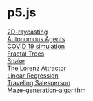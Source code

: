 # p5.js
 <a href="https://zaabta.github.io/p5.js/2D-raycasting">2D-raycasting</a></br>
 <a href="https://zaabta.github.io/p5.js/Autonomous Agents">Autonomous Agents</a></br>
 <a href="https://zaabta.github.io/p5.js/COVID 19 simulation">COVID 19 simulation</a></br>
 <a href="https://zaabta.github.io/p5.js/Fractal Trees Recursive With slider of changing the angle of rotate branch/">Fractal Trees</a></br>
<a href="https://zaabta.github.io/p5.js/snake/">Snake</a></br>
<a href="https://zaabta.github.io/p5.js/The Lorenz Attractor/">The Lorenz Attractor</a></br>
<a href="https://zaabta.github.io/p5.js/Linear Regression/">Linear Regression</a></br>
<a href="https://zaabta.github.io/p5.js/Traveling Salesperson/">Traveling Salesperson</a></br>
<a href="https://zaabta.github.io/p5.js/Maze-generation-algorithm-main/">Maze-generation-algorithm</a></br>
